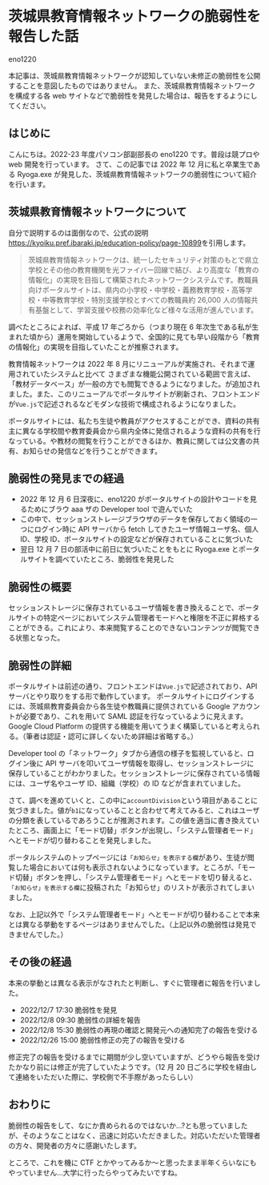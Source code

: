 # 茨城県教育情報ネットワークの脆弱性を報告した話

<span class="author">eno1220</span>

本記事は、茨城県教育情報ネットワークが認知していない未修正の脆弱性を公開することを意図したものではありません。
また、茨城県教育情報ネットワークを構成する各 web サイトなどで脆弱性を発見した場合は、報告をするようにしてください。

## はじめに

こんにちは。2022-23 年度パソコン部副部長の eno1220 です。普段は競プロや web 開発を行っています。
さて、この記事では 2022 年 12 月に私と卒業生である Ryoga.exe が発見した、茨城県教育情報ネットワークの脆弱性について紹介を行います。

## 茨城県教育情報ネットワークについて

自分で説明するのは面倒なので、公式の説明<span class="footnote">https://kyoiku.pref.ibaraki.jp/education-policy/page-10899</span>を引用します。

> 茨城県教育情報ネットワークは、統一したセキュリティ対策のもとで県立学校とその他の教育機関を光ファイバー回線で結び、より高度な「教育の情報化」の実現を目指して構築されたネットワークシステムです。教職員向けポータルサイトは、県内の小学校・中学校・義務教育学校・高等学校・中等教育学校・特別支援学校とすべての教職員約 26,000 人の情報共有基盤として、学習支援や校務の効率化など様々な活用が進んでいます。

調べたところによれば、平成 17 年ごろから（つまり現在 6 年次生である私が生まれた頃から）運用を開始しているようで、全国的に見ても早い段階から「教育の情報化」の実現を目指していたことが推察されます。

教育情報ネットワークは 2022 年 8 月にリニューアルが実施され、それまで運用されていたシステムと比べて さまざまな機能<span class="footnote">公開されている範囲で言えば、「教材データベース」が一般の方でも閲覧できるようになりました。</span>が追加されました。また、このリニューアルでポータルサイトが刷新され、フロントエンドが`Vue.js`で記述されるなどモダンな技術で構成されるようになりました。

ポータルサイトには、私たち生徒や教員がアクセスすることができ、資料の共有<span class="footnote">主に異なる学校間や教育委員会から県内全体に発信されるような資料の共有を行なっている。</span>や教材の閲覧を行うことができるほか、教員に関しては公文書の共有、お知らせの発信などを行うことができます。

## 脆弱性の発見までの経過

- 2022 年 12 月 6 日深夜に、eno1220 がポータルサイトの設計やコードを見るためにブラウ aaa ザの Developer tool で遊んでいた
- この中で、セッションストレージ<span class="footnote">ブラウザのデータを保存しておく領域の一つ</span>にログイン時に API サーバから fetch してきたユーザ情報<span class="footnote">ユーザ名、個人 ID、学校 ID、ポータルサイトの設定など</span>が保存されていることに気づいた
- 翌日 12 月 7 日の部活中に前日に気づいたことをもとに Ryoga.exe とポータルサイトを調べていたところ、脆弱性を発見した

## 脆弱性の概要

セッションストレージに保存されているユーザ情報を書き換えることで、ポータルサイトの特定ページにおいてシステム管理者モードへと権限を不正に昇格することができる。これにより、本来閲覧することのできないコンテンツが閲覧できる状態となった。

## 脆弱性の詳細

ポータルサイトは前述の通り、フロントエンドは`Vue.js`で記述されており、API サーバとやり取りをする形で動作しています。
ポータルサイトにログインするには、茨城県教育委員会から各生徒や教職員に提供されている Google アカウントが必要であり、これを用いて SAML 認証を行なっているように見えます。<span class="footnote">Google Cloud Platform の提供する機能を用いてうまく構築していると考えられる。</span>（筆者は認証・認可に詳しくないため詳細は省略する。）

Developer tool の「ネットワーク」タブから通信の様子を監視していると、ログイン後に API サーバを叩いてユーザ情報を取得し、セッションストレージに保存していることがわかりました。セッションストレージに保存されている情報には、ユーザ名やユーザ ID、組織（学校）の ID などが含まれていました。

さて、調べを進めていくと、この中に`accountDivision`という項目があることに気づきました。値が`b1`になっていることと合わせて考えてみると、これはユーザの分類を表しているであろうことが推測されます。この値を適当に書き換えていたところ、画面上に「モード切替」ボタンが出現し、「システム管理者モード」へとモードが切り替わることを発見しました。

ポータルシステムのトップページには`「お知らせ」を表示する欄`があり、生徒が閲覧した場合においては何も表示されないようになっています。ところが、「モード切替」ボタンを押し、「システム管理者モード」へとモードを切り替えると、`「お知らせ」を表示する欄`に投稿された「お知らせ」のリストが表示されてしまいました。

なお、上記以外で「システム管理者モード」へとモードが切り替わることで本来とは異なる挙動をするページはありませんでした。（上記以外の脆弱性は発見できませんでした。）

## その後の経過

本来の挙動とは異なる表示がなされたと判断し、すぐに管理者に報告を行いました。

- 2022/12/7 17:30 脆弱性を発見
- 2022/12/8 09:30 脆弱性の詳細を報告
- 2022/12/8 15:30 脆弱性の再現の確認と開発元への通知完了の報告を受ける
- 2022/12/26 15:00 脆弱性修正の完了の報告を受ける

修正完了の報告を受けるまでに期間が少し空いていますが、どうやら報告を受けたかなり前には修正が完了していたようです。（12 月 20 日ごろに学校を経由して連絡をいただいた際に、学校側で不手際があったらしい）

## おわりに

脆弱性の報告をして、なにか責められるのではないか...?とも思っていましたが、そのようなことはなく、迅速に対応いただきました。対応いただいた管理者の方々、開発者の方々に感謝いたします。

ところで、これを機に CTF とかやってみるか〜と思ったまま半年くらいなにもやっていません...大学に行ったらやってみたいですね。
